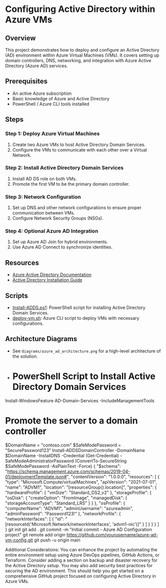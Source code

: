 # Configuring Active Directory within Azure VMs

## Overview
This project demonstrates how to deploy and configure an Active Directory (AD) environment within Azure Virtual Machines (VMs). It covers setting up domain controllers, DNS, networking, and integration with Azure Active Directory (Azure AD) services.

## Prerequisites
- An active Azure subscription
- Basic knowledge of Azure and Active Directory
- PowerShell / Azure CLI tools installed

## Steps

### Step 1: Deploy Azure Virtual Machines
1. Create two Azure VMs to host Active Directory Domain Services.
2. Configure the VMs to communicate with each other over a Virtual Network.

### Step 2: Install Active Directory Domain Services
1. Install AD DS role on both VMs.
2. Promote the first VM to be the primary domain controller.

### Step 3: Network Configuration
1. Set up DNS and other network configurations to ensure proper communication between VMs.
2. Configure Network Security Groups (NSGs).

### Step 4: Optional Azure AD Integration
1. Set up Azure AD Join for hybrid environments.
2. Use Azure AD Connect to synchronize identities.

## Resources
- [Azure Active Directory Documentation](https://learn.microsoft.com/en-us/azure/active-directory/)
- [Active Directory Installation Guide](https://docs.microsoft.com/en-us/windows-server/identity/ad-ds/install/install-active-directory-domain-services)

## Scripts
- [Install-ADDS.ps1](scripts/Install-ADDS.ps1): PowerShell script for installing Active Directory Domain Services.
- [deploy-vm.sh](scripts/deploy-vm.sh): Azure CLI script to deploy VMs with necessary configurations.

## Architecture Diagrams
- See `diagrams/azure_ad_architecture.png` for a high-level architecture of the solution.
- # PowerShell Script to Install Active Directory Domain Services
Install-WindowsFeature AD-Domain-Services -IncludeManagementTools

# Promote the server to a domain controller
$DomainName = "contoso.com"
$SafeModePassword = "SecurePassword123"
Install-ADDSDomainController -DomainName $DomainName -InstallDNS -Credential (Get-Credential) -SafeModeAdministratorPassword (ConvertTo-SecureString $SafeModePassword -AsPlainText -Force)
{
  "$schema": "https://schema.management.azure.com/schemas/2019-04-01/deploymentTemplate.json#",
  "contentVersion": "1.0.0.0",
  "resources": [
    {
      "type": "Microsoft.Compute/virtualMachines",
      "apiVersion": "2021-07-01",
      "name": "ADVM1",
      "location": "[resourceGroup().location]",
      "properties": {
        "hardwareProfile": {
          "vmSize": "Standard_DS2_v2"
        },
        "storageProfile": {
          "osDisk": {
            "createOption": "FromImage",
            "managedDisk": {
              "storageAccountType": "Standard_LRS"
            }
          }
        },
        "osProfile": {
          "computerName": "ADVM1",
          "adminUsername": "azureadmin",
          "adminPassword": "Password123!"
        },
        "networkProfile": {
          "networkInterfaces": [
            {
              "id": "[resourceId('Microsoft.Network/networkInterfaces', 'advm1-nic')]"
            }
          ]
        }
      }
    }
  ]
}
git init
git add .
git commit -m "Initial commit - Azure AD Configuration project"
git remote add origin https://github.com/yourusername/azure-ad-vm-config.git
git push -u origin main

Additional Considerations:
You can enhance the project by automating the entire environment setup using Azure DevOps pipelines, GitHub Actions, or Terraform.
Consider adding a section on backup and disaster recovery for the Active Directory setup.
You may also add security best practices for securing the AD environment.
This should help you get started on a comprehensive GitHub project focused on configuring Active Directory in Azure VMs.
